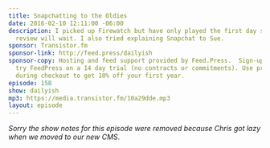 ```yaml
---
title: Snapchatting to the Oldies
date: 2016-02-10 12:11:00 -06:00
description: I picked up Firewatch but have only played the first day so official
  review will wait. I also tried explaining Snapchat to Sue.
sponsor: Transistor.fm
sponsor-link: http://feed.press/dailyish
sponsor-copy: Hosting and feed support provided by Feed.Press.  Sign-up today and
  try FeedPress on a 14 day trial (no contracts or commitments). Use promo code "dailyish"
  during checkout to get 10% off your first year.
episode: 158
show: dailyish
mp3: https://media.transistor.fm/10a29dde.mp3
layout: episode
---
```


<em>Sorry the show notes for this episode were removed because Chris got lazy when we moved to our new CMS</em>.
